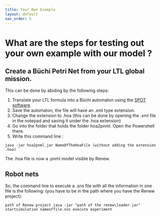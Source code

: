 ```yaml
---
title: Your Own Example
layout: default
nav_order: 5
---
```


# What are the steps for testing out your own example with our model ? 

## Create a Büchi Petri Net from your LTL global mission.

This can be done by abiding by the following steps:

1. Translate your LTL formula into a Büchi automaton using the [SPOT software](https://spot.lre.epita.fr). 
2. Save the automaton, the file will have an .xml type extension.
3. Change the extension to .hoa (this can be done by opening the .xml file in the notepad and saving it under the .hoa extension)
4. Go into the folder that holds the folder hoa2pnml. Open the Powershell there.
5. Write this command line :

```
java -jar hoa2pnml.jar NameOfTheHoaFile (without adding the extension .hoa)
```
The .hoa file is now a .pnml model visible by Renew.

## Robot nets


So, the command line to execute a .sns file with all the information in one file is the following: (you have to be in the path where you have the Renew project):
```
path of Renew project java -jar "path of the renew\loader.jar" startsimulation nameoffile.sns execute experiment
```
